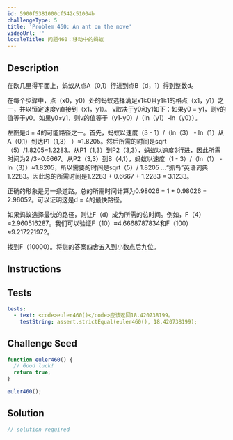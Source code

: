 ```yaml
---
id: 5900f5381000cf542c51004b
challengeType: 5
title: 'Problem 460: An ant on the move'
videoUrl: ''
localeTitle: 问题460：移动中的蚂蚁
---
```


## Description
<section id="description">在欧几里得平面上，蚂蚁从点A（0,1）行进到点B（d，1）得到整数d。 <p>在每个步骤中，点（x0，y0）处的蚂蚁选择满足x1≥0且y1≥1的格点（x1，y1）之一，并以恒定速度v直接到（x1，y1）。 v取决于y0和y1如下：如果y0 = y1，则v的值等于y0。如果y0≠y1，则v的值等于（y1-y0）/（ln（y1）-ln（y0））。 </p><p>左图是d = 4的可能路径之一。首先，蚂蚁以速度（3  -  1）/（ln（3） -  ln（1）从A（0,1）到达P1（1,3） ）≈1.8205。然后所需的时间是sqrt（5）/1.8205≈1.2283。从P1（1,3）到P2（3,3），蚂蚁以速度3行进，因此所需时间为2 /3≈0.6667。从P2（3,3）到B（4,1），蚂蚁以速度（1  -  3）/（ln（1） -  ln（3））≈1.8205，所以需要的时间是sqrt（5）/ 1.8205 ...“抓鸟”英语词典1.2283。因此总的所需时间是1.2283 + 0.6667 + 1.2283 = 3.1233。 </p><p>正确的形象是另一条道路。总的所需时间计算为0.98026 + 1 + 0.98026 = 2.96052。可以证明这是d = 4的最快路径。 </p><p>如果蚂蚁选择最快的路径，则让F（d）成为所需的总时间。例如，F（4）≈2.960516287。我们可以验证F（10）≈4.6668787834和F（100）≈9.217221972。 </p><p>找到F（10000）。将您的答案四舍五入到小数点后九位。 </p></section>

## Instructions
<section id="instructions">
</section>

## Tests
<section id='tests'>

```yml
tests:
  - text: <code>euler460()</code>应该返回18.420738199。
    testString: assert.strictEqual(euler460(), 18.420738199);

```

</section>

## Challenge Seed
<section id='challengeSeed'>

<div id='js-seed'>

```js
function euler460() {
  // Good luck!
  return true;
}

euler460();

```

</div>



</section>

## Solution
<section id='solution'>

```js
// solution required
```
</section>

